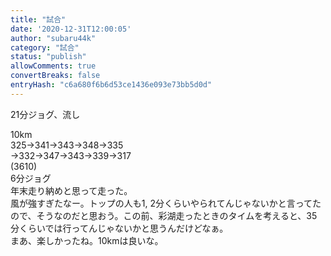 ```yaml
---
title: "試合"
date: '2020-12-31T12:00:05'
author: "subaru44k"
category: "試合"
status: "publish"
allowComments: true
convertBreaks: false
entryHash: "c6a680f6b6d53ce1436e093e73bb5d0d"
---
```

21分ジョグ、流し<div>
</div><div>10km</div><div>325→341→343→348→335</div><div>→332→347→343→339→317</div><div>(3610)</div><div>
</div><div>6分ジョグ</div><div>
</div><div>年末走り納めと思って走った。</div><div>風が強すぎたなー。トップの人も1, 2分くらいやられてんじゃないかと言ってたので、そうなのだと思おう。この前、彩湖走ったときのタイムを考えると、35分くらいでは行ってんじゃないかと思うんだけどなぁ。</div><div>まあ、楽しかったね。10kmは良いな。</div>
